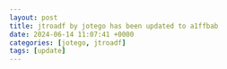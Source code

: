 ```yaml
---
layout: post
title: jtroadf by jotego has been updated to a1ffbab
date: 2024-06-14 11:07:41 +0000
categories: [jotego, jtroadf]
tags: [update]
---
```


